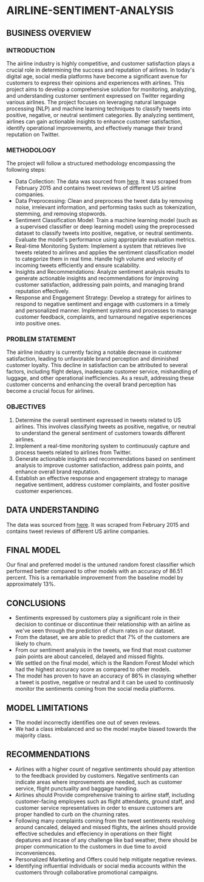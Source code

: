 # AIRLINE-SENTIMENT-ANALYSIS



## BUSINESS OVERVIEW

### INTRODUCTION

The airline industry is highly competitive, and customer satisfaction plays a crucial role in determining the success and reputation of airlines. In today's digital age, social media platforms have become a significant avenue for customers to express their opinions and experiences with airlines. This project aims to develop a comprehensive solution for monitoring, analyzing, and understanding customer sentiment expressed on Twitter regarding various airlines. The project focuses on leveraging natural language processing (NLP) and machine learning techniques to classify tweets into positive, negative, or neutral sentiment categories. By analyzing sentiment, airlines can gain actionable insights to enhance customer satisfaction, identify operational improvements, and effectively manage their brand reputation on Twitter. 

### METHODOLOGY

The project will follow a structured methodology encompassing the following steps:

* Data Collection: The data was sourced from [here](https://data.world/socialmediadata/twitter-us-airline-sentiment). It was scraped from February 2015 and contains tweet reviews of different US airline companies.
* Data Preprocessing: Clean and preprocess the tweet data by removing noise, irrelevant information, and performing tasks such as tokenization, stemming, and removing stopwords.
* Sentiment Classification Model: Train a machine learning model (such as a supervised classifier or deep learning model) using the preprocessed dataset to classify tweets into positive, negative, or neutral sentiments. Evaluate the model's performance using appropriate evaluation metrics.
* Real-time Monitoring System: Implement a system that retrieves live tweets related to airlines and applies the sentiment classification model to categorize them in real time. Handle high volume and velocity of incoming tweets efficiently and ensure scalability.
* Insights and Recommendations: Analyze sentiment analysis results to generate actionable insights and recommendations for improving customer satisfaction, addressing pain points, and managing brand reputation effectively.
* Response and Engagement Strategy: Develop a strategy for airlines to respond to negative sentiment and engage with customers in a timely and personalized manner. Implement systems and processes to manage customer feedback, complaints, and turnaround negative experiences into positive ones.

### PROBLEM STATEMENT

The airline industry is currently facing a notable decrease in customer satisfaction, leading to unfavorable brand perception and diminished customer loyalty. This decline in satisfaction can be attributed to several factors, including flight delays, inadequate customer service, mishandling of luggage, and other operational inefficiencies. As a result, addressing these customer concerns and enhancing the overall brand perception has become a crucial focus for airlines.

### OBJECTIVES

1. Determine the overall sentiment expressed in tweets related to US airlines. This involves classifying tweets as positive, negative, or neutral to understand the general sentiment of customers towards different airlines.
2. Implement a real-time monitoring system to continuously capture and process tweets related to airlines from Twitter.
3. Generate actionable insights and recommendations based on sentiment analysis to improve customer satisfaction, address pain points, and enhance overall brand reputation.
4. Establish an effective response and engagement strategy to manage negative sentiment, address customer complaints, and foster positive customer experiences.

## DATA UNDERSTANDING

The data was sourced from [here](https://data.world/socialmediadata/twitter-us-airline-sentiment). It was scraped from February 2015 and contains tweet reviews of different US airline companies.

## FINAL MODEL

Our final and preferred model is the untuned random forest classifier which performed better compared to other models with an accuracy of 86.51 percent. This is a remarkable improvement from the baseline model by approximately 13%.

## CONCLUSIONS

- Sentiments expressed by customers play a significant role in their decision to continue or discontinue their relationship with an airline as we've seen through the prediction of churn rates in our dataset.
- From the dataset, we are able to predict that 7% of the customers are likely to churn.
- From our sentiment analysis in the tweets, we find that most customer pain points are about canceled, delayed and missed flights.
- We settled on the final model, which is the Random Forest Model which had the highest accuracy score as compared to other models.
- The model has proven to have an accuracy of 86% in classying whether a tweet is postive, negative or neutral and it can be used to continuosly monitor the sentiments coming from the social media platforms.

## **MODEL LIMITATIONS**

- The model incorrectly identifies one out of seven reviews.
- We had a class imbalanced and so the model maybe biased towards the majority class.

## **RECOMMENDATIONS**

- Airlines with a higher count of negative sentiments should pay attention to the feedback provided by customers. Negative sentiments can indicate areas where improvements are needed, such as customer service, flight punctuality and baggage handling.
- Airlines should Provide comprehensive training to airline staff, including customer-facing employees such as flight attendants, ground staff, and customer service representatives in order to ensure customers are proper handled to curb on the churning rates.
- Following many complaints coming from the tweet sentiments revolving around cancaled, delayed and missed flights, the airlines should provide effective schedules and effeciency in operations on their flight depatures and incase of any challenge like bad weather, there should be proper communication to the customers in due time to avoid inconveniences.
- Personalized Marketing and Offers could help mitigate negative reviews.
- Identifying influential individuals or social media accounts within the customers through collaborative promotional campaigns.
